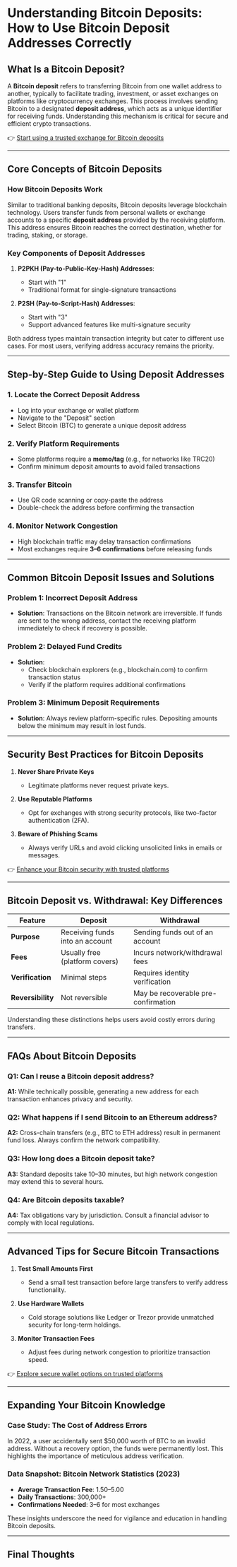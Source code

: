 # Understanding Bitcoin Deposits: How to Use Bitcoin Deposit Addresses Correctly

## What Is a Bitcoin Deposit?

A **Bitcoin deposit** refers to transferring Bitcoin from one wallet address to another, typically to facilitate trading, investment, or asset exchanges on platforms like cryptocurrency exchanges. This process involves sending Bitcoin to a designated **deposit address**, which acts as a unique identifier for receiving funds. Understanding this mechanism is critical for secure and efficient crypto transactions.

👉 [Start using a trusted exchange for Bitcoin deposits](https://bit.ly/okx-bonus)

---

## Core Concepts of Bitcoin Deposits

### How Bitcoin Deposits Work
Similar to traditional banking deposits, Bitcoin deposits leverage blockchain technology. Users transfer funds from personal wallets or exchange accounts to a specific **deposit address** provided by the receiving platform. This address ensures Bitcoin reaches the correct destination, whether for trading, staking, or storage.

### Key Components of Deposit Addresses
1. **P2PKH (Pay-to-Public-Key-Hash) Addresses**:  
   - Start with "1"  
   - Traditional format for single-signature transactions  

2. **P2SH (Pay-to-Script-Hash) Addresses**:  
   - Start with "3"  
   - Support advanced features like multi-signature security  

Both address types maintain transaction integrity but cater to different use cases. For most users, verifying address accuracy remains the priority.

---

## Step-by-Step Guide to Using Deposit Addresses

### 1. **Locate the Correct Deposit Address**  
   - Log into your exchange or wallet platform  
   - Navigate to the "Deposit" section  
   - Select Bitcoin (BTC) to generate a unique deposit address  

### 2. **Verify Platform Requirements**  
   - Some platforms require a **memo/tag** (e.g., for networks like TRC20)  
   - Confirm minimum deposit amounts to avoid failed transactions  

### 3. **Transfer Bitcoin**  
   - Use QR code scanning or copy-paste the address  
   - Double-check the address before confirming the transaction  

### 4. **Monitor Network Congestion**  
   - High blockchain traffic may delay transaction confirmations  
   - Most exchanges require **3–6 confirmations** before releasing funds  

---

## Common Bitcoin Deposit Issues and Solutions

### Problem 1: **Incorrect Deposit Address**  
   - **Solution**: Transactions on the Bitcoin network are irreversible. If funds are sent to the wrong address, contact the receiving platform immediately to check if recovery is possible.  

### Problem 2: **Delayed Fund Credits**  
   - **Solution**:  
     - Check blockchain explorers (e.g., blockchain.com) to confirm transaction status  
     - Verify if the platform requires additional confirmations  

### Problem 3: **Minimum Deposit Requirements**  
   - **Solution**: Always review platform-specific rules. Depositing amounts below the minimum may result in lost funds.  

---

## Security Best Practices for Bitcoin Deposits

1. **Never Share Private Keys**  
   - Legitimate platforms never request private keys.  

2. **Use Reputable Platforms**  
   - Opt for exchanges with strong security protocols, like two-factor authentication (2FA).  

3. **Beware of Phishing Scams**  
   - Always verify URLs and avoid clicking unsolicited links in emails or messages.  

👉 [Enhance your Bitcoin security with trusted platforms](https://bit.ly/okx-bonus)

---

## Bitcoin Deposit vs. Withdrawal: Key Differences

| Feature               | Deposit                          | Withdrawal                        |  
|-----------------------|----------------------------------|-----------------------------------|  
| **Purpose**           | Receiving funds into an account  | Sending funds out of an account   |  
| **Fees**              | Usually free (platform covers)   | Incurs network/withdrawal fees    |  
| **Verification**      | Minimal steps                    | Requires identity verification    |  
| **Reversibility**     | Not reversible                   | May be recoverable pre-confirmation |  

Understanding these distinctions helps users avoid costly errors during transfers.

---

## FAQs About Bitcoin Deposits

### **Q1: Can I reuse a Bitcoin deposit address?**  
**A1:** While technically possible, generating a new address for each transaction enhances privacy and security.  

### **Q2: What happens if I send Bitcoin to an Ethereum address?**  
**A2:** Cross-chain transfers (e.g., BTC to ETH address) result in permanent fund loss. Always confirm the network compatibility.  

### **Q3: How long does a Bitcoin deposit take?**  
**A3:** Standard deposits take 10–30 minutes, but high network congestion may extend this to several hours.  

### **Q4: Are Bitcoin deposits taxable?**  
**A4:** Tax obligations vary by jurisdiction. Consult a financial advisor to comply with local regulations.  

---

## Advanced Tips for Secure Bitcoin Transactions

1. **Test Small Amounts First**  
   - Send a small test transaction before large transfers to verify address functionality.  

2. **Use Hardware Wallets**  
   - Cold storage solutions like Ledger or Trezor provide unmatched security for long-term holdings.  

3. **Monitor Transaction Fees**  
   - Adjust fees during network congestion to prioritize transaction speed.  

👉 [Explore secure wallet options on trusted platforms](https://bit.ly/okx-bonus)

---

## Expanding Your Bitcoin Knowledge

### Case Study: The Cost of Address Errors  
In 2022, a user accidentally sent $50,000 worth of BTC to an invalid address. Without a recovery option, the funds were permanently lost. This highlights the importance of meticulous address verification.  

### Data Snapshot: Bitcoin Network Statistics (2023)  
- **Average Transaction Fee**: $1.50–$5.00  
- **Daily Transactions**: 300,000+  
- **Confirmations Needed**: 3–6 for most exchanges  

These insights underscore the need for vigilance and education in handling Bitcoin deposits.

---

## Final Thoughts
